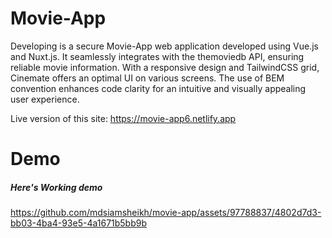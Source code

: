
# Movie-App
Developing  is a secure Movie-App web application developed using Vue.js and Nuxt.js. It seamlessly integrates with the themoviedb API, ensuring reliable movie information. With a responsive design and TailwindCSS grid, Cinemate offers an optimal UI on various screens. The use of BEM convention enhances code clarity for an intuitive and visually appealing user experience.

Live version of this site: https://movie-app6.netlify.app

# Demo

##### Here's Working demo

https://github.com/mdsiamsheikh/movie-app/assets/97788837/4802d7d3-bb03-4ba4-93e5-4a1671b5bb9b

